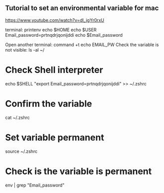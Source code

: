## Tutorial to set an environmental variable for mac

https://www.youtube.com/watch?v=dl_jgYr0rxU

terminal:
printenv 
echo $HOME
echo $USER
Email_password=prtnqdrjqonijddi
echo $Email_password


Open another terminal:
command +t
echo EMAIL_PW 
Check the variable is not visible:
ls -al ~/
# Check Shell interpreter
echo $SHELL 
"export Email_password=prtnqdrjqonijddi" >> ~/.zshrc
# Confirm the variable
cat ~/.zshrc
# Set variable permanent
source ~/.zshrc
# Check is the variable is permanent
env | grep "Email_password"